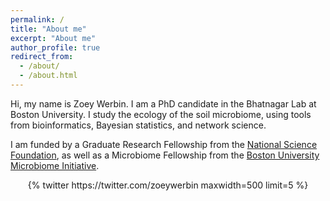 ```yaml
---
permalink: /
title: "About me"
excerpt: "About me"
author_profile: true
redirect_from: 
  - /about/
  - /about.html
---
```


Hi, my name is Zoey Werbin. I am a PhD candidate in the Bhatnagar Lab at Boston University. I study the ecology of the soil microbiome, using tools from bioinformatics, Bayesian statistics, and network science.

I am funded by a Graduate Research Fellowship from the [National Science Foundation](https://www.nsfgrfp.org/), as well as a Microbiome Fellowship from the [Boston University Microbiome Initiative](https://sites.bu.edu/microbiome/).

<div class='jekyll-twitter-plugin' align="center">
    {% twitter https://twitter.com/zoeywerbin maxwidth=500 limit=5 %}
</div>
